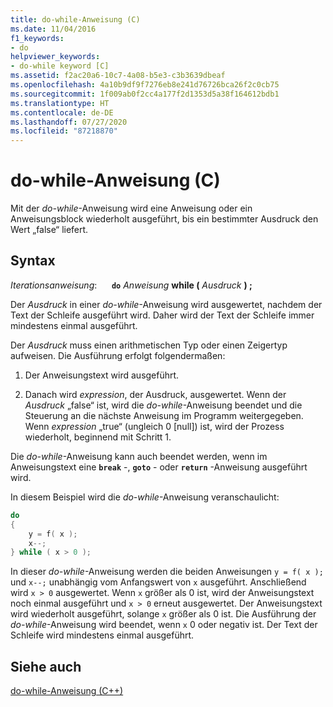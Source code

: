```yaml
---
title: do-while-Anweisung (C)
ms.date: 11/04/2016
f1_keywords:
- do
helpviewer_keywords:
- do-while keyword [C]
ms.assetid: f2ac20a6-10c7-4a08-b5e3-c3b3639dbeaf
ms.openlocfilehash: 4a10b9df9f7276eb8e241d76726bca26f2c0cb75
ms.sourcegitcommit: 1f009ab0f2cc4a177f2d1353d5a38f164612bdb1
ms.translationtype: HT
ms.contentlocale: de-DE
ms.lasthandoff: 07/27/2020
ms.locfileid: "87218870"
---
```

# <a name="do-while-statement-c"></a>do-while-Anweisung (C)

Mit der *do-while*-Anweisung wird eine Anweisung oder ein Anweisungsblock wiederholt ausgeführt, bis ein bestimmter Ausdruck den Wert „false“ liefert.

## <a name="syntax"></a>Syntax

*Iterationsanweisung*: &nbsp;&nbsp;&nbsp;&nbsp; **`do`**  *Anweisung*  **while (**  *Ausdruck*  **) ;**

Der *Ausdruck* in einer *do-while*-Anweisung wird ausgewertet, nachdem der Text der Schleife ausgeführt wird. Daher wird der Text der Schleife immer mindestens einmal ausgeführt.

Der *Ausdruck* muss einen arithmetischen Typ oder einen Zeigertyp aufweisen. Die Ausführung erfolgt folgendermaßen:

1. Der Anweisungstext wird ausgeführt.

1. Danach wird *expression*, der Ausdruck, ausgewertet. Wenn der *Ausdruck* „false“ ist, wird die *do-while*-Anweisung beendet und die Steuerung an die nächste Anweisung im Programm weitergegeben. Wenn *expression* „true“ (ungleich 0 [null]) ist, wird der Prozess wiederholt, beginnend mit Schritt 1.

Die *do-while*-Anweisung kann auch beendet werden, wenn im Anweisungstext eine **`break`** -, **`goto`** - oder **`return`** -Anweisung ausgeführt wird.

In diesem Beispiel wird die *do-while*-Anweisung veranschaulicht:

```C
do
{
    y = f( x );
    x--;
} while ( x > 0 );
```

In dieser *do-while*-Anweisung werden die beiden Anweisungen `y = f( x );` und `x--;` unabhängig vom Anfangswert von `x` ausgeführt. Anschließend wird `x > 0` ausgewertet. Wenn `x` größer als 0 ist, wird der Anweisungstext noch einmal ausgeführt und `x > 0` erneut ausgewertet. Der Anweisungstext wird wiederholt ausgeführt, solange `x` größer als 0 ist. Die Ausführung der *do-while*-Anweisung wird beendet, wenn `x` 0 oder negativ ist. Der Text der Schleife wird mindestens einmal ausgeführt.

## <a name="see-also"></a>Siehe auch

[do-while-Anweisung (C++)](../cpp/do-while-statement-cpp.md)
